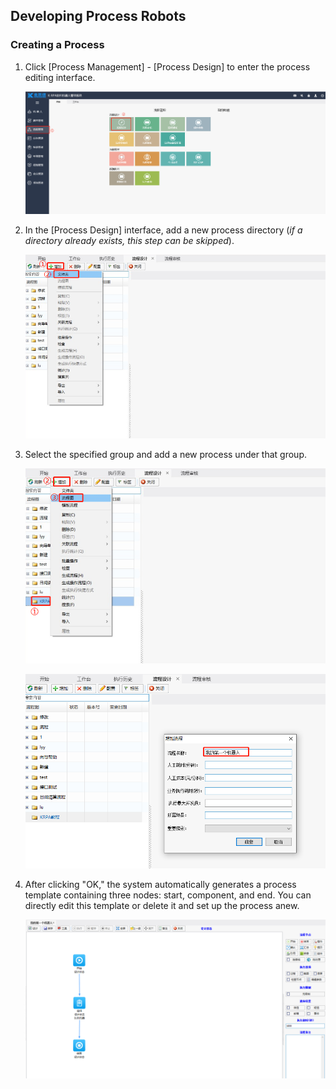 ## Developing Process Robots

### Creating a Process <span id="creating-process"></span>

1. Click [Process Management] - [Process Design] to enter the process editing interface.

   ![image-20230530101413109](Creat.assets/image-20230530101413109.png)

2. In the [Process Design] interface, add a new process directory (*if a directory already exists, this step can be skipped*).

   ![image-20230601150243008](Creat.assets/image-20230601150243008.png)

3. Select the specified group and add a new process under that group.

   ![image-20230601150351154](Creat.assets/image-20230601150351154.png)

   ![image-20230601150441564](Creat.assets/image-20230601150441564.png)

4. After clicking "OK," the system automatically generates a process template containing three nodes: start, component, and end. You can directly edit this template or delete it and set up the process anew.

   ![image-20230804145945692](Creat.assets/image-20230804145945692.png)

